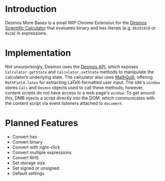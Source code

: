 # Introduction
Desmos More Bases is a small WIP Chrome Extension for the [Desmos Scientific Calculator](https://www.desmos.com/scientific) that evaluates binary and hex literals (e.g. `0b101010` or `0x2A`) in expressions. 

# Implementation
Not unsurprisingly, Desmos uses the [Desmos API](https://www.desmos.com/api/v1.9/docs/index.html), which exposes `Calculator.getState` and `Calculator.setState` methods to manipulate the calculator’s underlying state. The calculator also uses [MathQuill](https://docs.mathquill.com/en/latest/Api_Methods/), offering `MathField.latex` for extracting LaTeX-formatted user input. The site's `window` stores `Calc` and `Desmos` objects used to call these methods; however, content scripts do not have access to a web page's `window`. To get around this, DMB injects a script directly into the DOM, which communicates with the content script via event listeners attached to `document`. 

# Planned Features
- Convert hex 
- Convert binary
- Convert with right-click
- Convert multiple expressions
- Convert RHS
- Set storage size
- Set signed or unsigned
- Default settings
